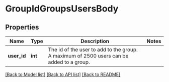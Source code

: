 # GroupIdGroupsUsersBody

## Properties
Name | Type | Description | Notes
------------ | ------------- | ------------- | -------------
**user_id** | **int** | The id of the user to add to the group. A maximum of 2500 users can be added to a group. | 

[[Back to Model list]](../README.md#documentation-for-models) [[Back to API list]](../README.md#documentation-for-api-endpoints) [[Back to README]](../README.md)

